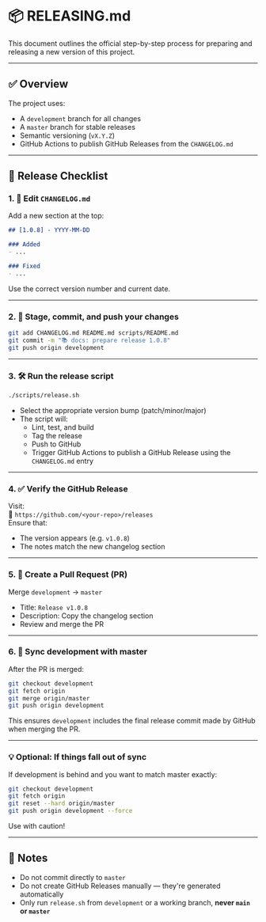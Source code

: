 # 📦 RELEASING.md

This document outlines the official step-by-step process for preparing and releasing a new version of this project.

---

## ✅ Overview

The project uses:

- A `development` branch for all changes
- A `master` branch for stable releases
- Semantic versioning (`vX.Y.Z`)
- GitHub Actions to publish GitHub Releases from the `CHANGELOG.md`

---

## 🚀 Release Checklist

### 1. 📄 Edit `CHANGELOG.md`

Add a new section at the top:

```markdown
## [1.0.8] - YYYY-MM-DD

### Added
- ...

### Fixed
- ...
```

Use the correct version number and current date.

---

### 2. 💾 Stage, commit, and push your changes

```bash
git add CHANGELOG.md README.md scripts/README.md
git commit -m "📚 docs: prepare release 1.0.8"
git push origin development
```

---

### 3. 🛠 Run the release script

```bash
./scripts/release.sh
```

- Select the appropriate version bump (patch/minor/major)
- The script will:
  - Lint, test, and build
  - Tag the release
  - Push to GitHub
  - Trigger GitHub Actions to publish a GitHub Release using the `CHANGELOG.md` entry

---

### 4. ✅ Verify the GitHub Release

Visit:  
📎 `https://github.com/<your-repo>/releases`  
Ensure that:
- The version appears (e.g. `v1.0.8`)
- The notes match the new changelog section

---

### 5. 🔁 Create a Pull Request (PR)

Merge `development` → `master`

- Title: `Release v1.0.8`
- Description: Copy the changelog section
- Review and merge the PR

---

### 6. 🔄 Sync development with master

After the PR is merged:

```bash
git checkout development
git fetch origin
git merge origin/master
git push origin development
```

This ensures `development` includes the final release commit made by GitHub when merging the PR.

---

### 💡 Optional: If things fall out of sync

If development is behind and you want to match master exactly:

```bash
git checkout development
git fetch origin
git reset --hard origin/master
git push origin development --force
```

Use with caution!

---

## 📝 Notes

- Do not commit directly to `master`
- Do not create GitHub Releases manually — they're generated automatically
- Only run `release.sh` from `development` or a working branch, **never `main` or `master`**

